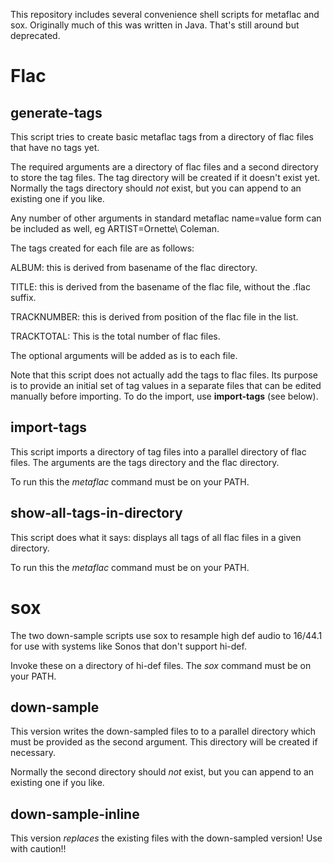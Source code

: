 This repository includes several convenience shell scripts for metaflac and sox.
Originally much of this was written in Java. That's still around but deprecated.
<h1>Flac</h1>

<h2>generate-tags</h2> 
This script tries to create basic metaflac tags from a directory of flac files that have no tags yet.

The required arguments are a directory of flac files and a second directory to store the tag files. The tag directory will be created if it doesn't exist yet.
Normally the tags directory should *not* exist, but you can append to an existing one if you like.

Any number of other arguments in standard metaflac name=value form can be included as well, eg  ARTIST=Ornette\ Coleman.

The tags created for each file are as follows:

ALBUM: this is derived from basename of the flac directory.

TITLE: this is derived from the basename of the flac file, without the .flac suffix.

TRACKNUMBER: this is derived from position of the flac file in the list.

TRACKTOTAL: This is the total number of flac files.

The optional arguments will be added as is to each file.

Note that this script does not actually add the tags to flac files.  Its purpose is to provide an initial set of tag values in a separate files that can be edited manually before importing. To do the import, use **import-tags** (see below).

<h2>import-tags</h2>
This  script imports a directory of tag files into a parallel directory of flac files.
The arguments are the tags directory and the flac directory.

To run this the *metaflac* command must be on your PATH.

<h2>show-all-tags-in-directory</h2>
This script does what it says: displays all tags of all flac files in a given directory.

To run this the *metaflac* command must be on your PATH.

<h1>sox</h1>
The two down-sample scripts use sox to resample high def audio  to 16/44.1 for use with systems like Sonos that don't support hi-def.

Invoke these on a directory of hi-def files.  The *sox* command must be on your PATH.

<h2>down-sample</h2>
This version writes the down-sampled files to to a parallel directory which must be provided as the second argument. This directory will be created if necessary.

Normally the second directory should *not* exist, but you can append to an existing one if you like.

<h2>down-sample-inline</h2> 
This version <em>replaces</em> the existing files with the down-sampled version!  Use with caution!!










